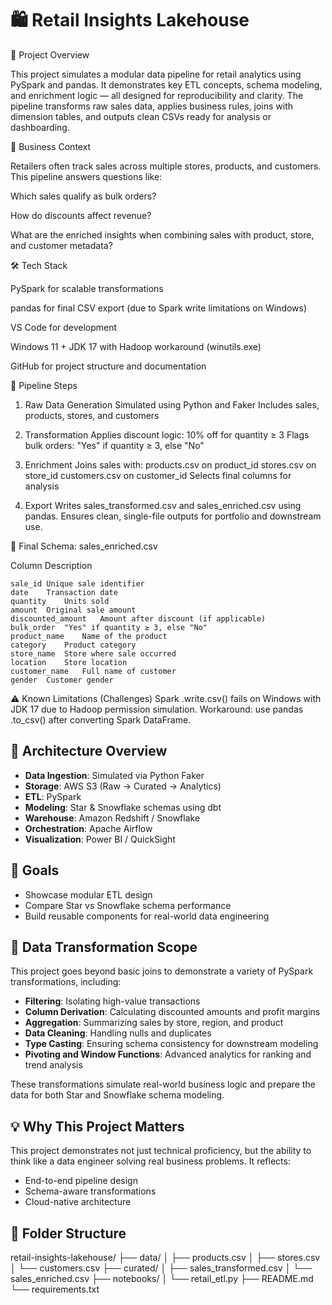 # 🛍️ Retail Insights Lakehouse

📌 Project Overview

This project simulates a modular data pipeline for retail analytics using PySpark and pandas. It demonstrates key ETL concepts, schema modeling, and enrichment logic — all designed for reproducibility and clarity. The pipeline transforms raw sales data, applies business rules, joins with dimension tables, and outputs clean CSVs ready for analysis or dashboarding.

🧠 Business Context

Retailers often track sales across multiple stores, products, and customers. This pipeline answers questions like:

Which sales qualify as bulk orders?

How do discounts affect revenue?

What are the enriched insights when combining sales with product, store, and customer metadata?

🛠️ Tech Stack

PySpark for scalable transformations

pandas for final CSV export (due to Spark write limitations on Windows)

VS Code for development

Windows 11 + JDK 17 with Hadoop workaround (winutils.exe)

GitHub for project structure and documentation

🧪 Pipeline Steps
1. Raw Data Generation
Simulated using Python and Faker
Includes sales, products, stores, and customers

2. Transformation
Applies discount logic: 10% off for quantity ≥ 3
Flags bulk orders: "Yes" if quantity ≥ 3, else "No"

3. Enrichment
Joins sales with:
    products.csv on product_id
    stores.csv on store_id
    customers.csv on customer_id
Selects final columns for analysis

4. Export
Writes sales_transformed.csv and sales_enriched.csv using pandas.
Ensures clean, single-file outputs for portfolio and downstream use.

🧬 Final Schema: sales_enriched.csv

Column	Description

    sale_id	Unique sale identifier
    date	Transaction date
    quantity	Units sold
    amount	Original sale amount
    discounted_amount	Amount after discount (if applicable)
    bulk_order	"Yes" if quantity ≥ 3, else "No"
    product_name	Name of the product
    category	Product category
    store_name	Store where sale occurred
    location	Store location
    customer_name	Full name of customer
    gender	Customer gender

⚠️ Known Limitations (Challenges)
Spark .write.csv() fails on Windows with JDK 17 due to Hadoop permission simulation.
Workaround: use pandas .to_csv() after converting Spark DataFrame.


## 📐 Architecture Overview

- **Data Ingestion**: Simulated via Python Faker
- **Storage**: AWS S3 (Raw → Curated → Analytics)
- **ETL**: PySpark
- **Modeling**: Star & Snowflake schemas using dbt
- **Warehouse**: Amazon Redshift / Snowflake
- **Orchestration**: Apache Airflow
- **Visualization**: Power BI / QuickSight

## 🎯 Goals

- Showcase modular ETL design
- Compare Star vs Snowflake schema performance
- Build reusable components for real-world data engineering

## 🔄 Data Transformation Scope

This project goes beyond basic joins to demonstrate a variety of PySpark transformations, including:

- **Filtering**: Isolating high-value transactions
- **Column Derivation**: Calculating discounted amounts and profit margins
- **Aggregation**: Summarizing sales by store, region, and product
- **Data Cleaning**: Handling nulls and duplicates
- **Type Casting**: Ensuring schema consistency for downstream modeling
- **Pivoting and Window Functions**: Advanced analytics for ranking and trend analysis

These transformations simulate real-world business logic and prepare the data for both Star and Snowflake schema modeling.

## 💡 Why This Project Matters

This project demonstrates not just technical proficiency, but the ability to think like a data engineer solving real business problems. It reflects:
- End-to-end pipeline design
- Schema-aware transformations
- Cloud-native architecture



## 📁 Folder Structure

retail-insights-lakehouse/
├── data/
│   ├── products.csv
│   ├── stores.csv
│   └── customers.csv
├── curated/
│   ├── sales_transformed.csv
│   └── sales_enriched.csv
├── notebooks/
│   └── retail_etl.py
├── README.md
└── requirements.txt
